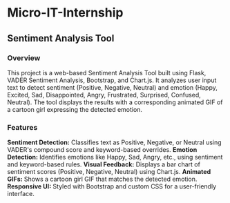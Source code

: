 # Micro-IT-Internship
## Sentiment Analysis Tool
### Overview
This project is a web-based Sentiment Analysis Tool built using Flask, VADER Sentiment Analysis, Bootstrap, and Chart.js. It analyzes user input text to detect sentiment (Positive, Negative, Neutral) and emotion (Happy, Excited, Sad, Disappointed, Angry, Frustrated, Surprised, Confused, Neutral). The tool displays the results with a corresponding animated GIF of a cartoon girl expressing the detected emotion.
### Features
**Sentiment Detection:** Classifies text as Positive, Negative, or Neutral using VADER's compound score and keyword-based overrides.
__Emotion Detection:__ Identifies emotions like Happy, Sad, Angry, etc., using sentiment and keyword-based rules.
__Visual Feedback:__ Displays a bar chart of sentiment scores (Positive, Negative, Neutral) using Chart.js.
__Animated GIFs:__ Shows a cartoon girl GIF that matches the detected emotion.
__Responsive UI:__ Styled with Bootstrap and custom CSS for a user-friendly interface.
